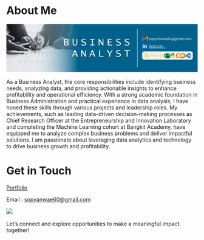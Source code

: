 # About Me
<p align="center">
  <img src="https://github.com/Sopyaan/Sopyaan/blob/main/Github.png", width="" height="">
</p>
As a Business Analyst, the core responsibilities include identifying business needs, analyzing data, and providing actionable insights to enhance profitability and operational efficiency. With a strong academic foundation in Business Administration and practical experience in data analysis, I have honed these skills through various projects and leadership roles. My achievements, such as leading data-driven decision-making processes as Chief Research Officer at the Entrepreneurship and Innovation Laboratory and completing the Machine Learning cohort at Bangkit Academy, have equipped me to analyze complex business problems and deliver impactful solutions. I am passionate about leveraging data analytics and technology to drive business growth and profitability.
  
# Get in Touch

[Portfolio](https://drive.google.com/file/d/1S3eqh9BAr_4wSvupBH2KL5ZhXyU02liT/view?usp=sharing)

Email : sopyanwae60@gmail.com

<a href="https://www.linkedin.com/in/sopyaannn"><img src="https://img.shields.io/badge/LinkedIn-0077B5?style=for-the-badge&logo=linkedin&logoColor=white" /></a>
  
Let’s connect and explore opportunities to make a meaningful impact together!


<!---
Sopyaan/Sopyaan is a ✨ special ✨ repository because its `README.md` (this file) appears on your GitHub profile.
You can click the Preview link to take a look at your changes.
--->
